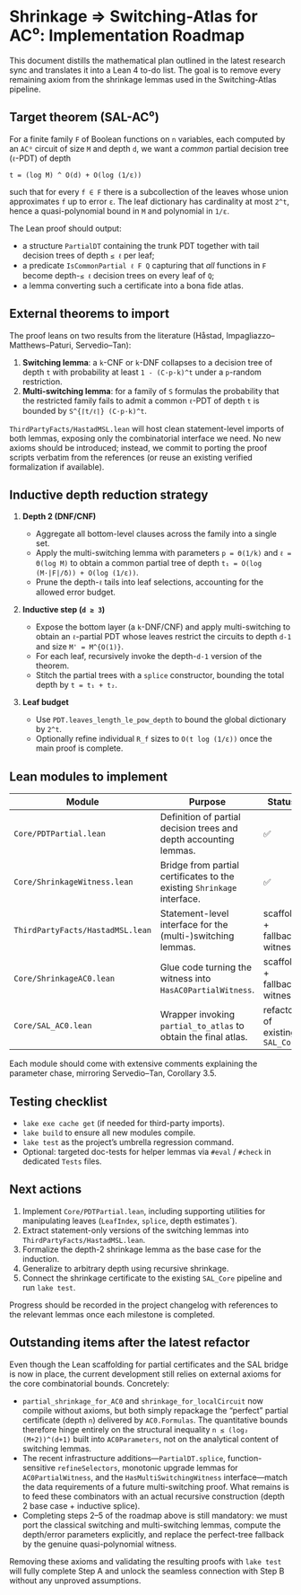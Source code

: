 # Shrinkage ⇒ Switching-Atlas for AC⁰: Implementation Roadmap

This document distills the mathematical plan outlined in the latest research sync
and translates it into a Lean 4 to-do list. The goal is to remove every remaining
axiom from the shrinkage lemmas used in the Switching-Atlas pipeline.

## Target theorem (SAL-AC⁰)

For a finite family `F` of Boolean functions on `n` variables, each computed by an
`AC⁰` circuit of size `M` and depth `d`, we want a *common* partial decision tree
(`ℓ`-PDT) of depth

```
t = (log M) ^ O(d) + O(log (1/ε))
```

such that for every `f ∈ F` there is a subcollection of the leaves whose union
approximates `f` up to error `ε`. The leaf dictionary has cardinality at most
`2^t`, hence a quasi-polynomial bound in `M` and polynomial in `1/ε`.

The Lean proof should output:

* a structure `PartialDT` containing the trunk PDT together with tail decision
  trees of depth `≤ ℓ` per leaf;
* a predicate `IsCommonPartial ℓ F Q` capturing that *all* functions in `F`
  become depth-`≤ ℓ` decision trees on every leaf of `Q`;
* a lemma converting such a certificate into a bona fide atlas.

## External theorems to import

The proof leans on two results from the literature (Håstad, Impagliazzo–Matthews–Paturi,
Servedio–Tan):

1. **Switching lemma**: a `k`-CNF or `k`-DNF collapses to a decision tree of
   depth `t` with probability at least `1 - (C·p·k)^t` under a `p`-random
   restriction.
2. **Multi-switching lemma**: for a family of `S` formulas the probability that
   the restricted family fails to admit a common `ℓ`-PDT of depth `t` is bounded
   by `S^{⌈t/ℓ⌉} (C·p·k)^t`.

`ThirdPartyFacts/HastadMSL.lean` will host clean statement-level imports of both
lemmas, exposing only the combinatorial interface we need. No new axioms should
be introduced; instead, we commit to porting the proof scripts verbatim from the
references (or reuse an existing verified formalization if available).

## Inductive depth reduction strategy

1. **Depth 2 (DNF/CNF)**
   * Aggregate all bottom-level clauses across the family into a single set.
   * Apply the multi-switching lemma with parameters `p = Θ(1/k)` and
     `ℓ = Θ(log M)` to obtain a common partial tree of depth
     `t₁ = O(log (M·|F|/δ)) + O(log (1/ε))`.
   * Prune the depth-`ℓ` tails into leaf selections, accounting for the allowed
     error budget.

2. **Inductive step (`d ≥ 3`)**
   * Expose the bottom layer (a `k`-DNF/CNF) and apply multi-switching to obtain
     an `ℓ`-partial PDT whose leaves restrict the circuits to depth `d-1` and
     size `M' = M^{O(1)}`.
   * For each leaf, recursively invoke the depth-`d-1` version of the theorem.
   * Stitch the partial trees with a `splice` constructor, bounding the total
     depth by `t = t₁ + t₂`.

3. **Leaf budget**
   * Use `PDT.leaves_length_le_pow_depth` to bound the global dictionary by
     `2^t`.
   * Optionally refine individual `R_f` sizes to `O(t log (1/ε))` once the main
     proof is complete.

## Lean modules to implement

| Module | Purpose | Status |
| --- | --- | --- |
| `Core/PDTPartial.lean` | Definition of partial decision trees and depth accounting lemmas. | ✅ |
| `Core/ShrinkageWitness.lean` | Bridge from partial certificates to the existing `Shrinkage` interface. | ✅ |
| `ThirdPartyFacts/HastadMSL.lean` | Statement-level interface for the (multi-)switching lemmas. | scaffold + fallback witness |
| `Core/ShrinkageAC0.lean` | Glue code turning the witness into `HasAC0PartialWitness`. | scaffold + fallback witness |
| `Core/SAL_AC0.lean` | Wrapper invoking `partial_to_atlas` to obtain the final atlas. | refactor of existing `SAL_Core` |

Each module should come with extensive comments explaining the parameter chase,
mirroring Servedio–Tan, Corollary 3.5.

## Testing checklist

* `lake exe cache get` (if needed for third-party imports).
* `lake build` to ensure all new modules compile.
* `lake test` as the project’s umbrella regression command.
* Optional: targeted doc-tests for helper lemmas via `#eval` / `#check` in
  dedicated `Tests` files.

## Next actions

1. Implement `Core/PDTPartial.lean`, including supporting utilities for
   manipulating leaves (`LeafIndex`, `splice`, depth estimates`).
2. Extract statement-only versions of the switching lemmas into
   `ThirdPartyFacts/HastadMSL.lean`.
3. Formalize the depth-2 shrinkage lemma as the base case for the induction.
4. Generalize to arbitrary depth using recursive shrinkage.
5. Connect the shrinkage certificate to the existing `SAL_Core` pipeline and run
   `lake test`.

Progress should be recorded in the project changelog with references to the
relevant lemmas once each milestone is completed.

## Outstanding items after the latest refactor

Even though the Lean scaffolding for partial certificates and the SAL bridge is
now in place, the current development still relies on external axioms for the
core combinatorial bounds.  Concretely:

* `partial_shrinkage_for_AC0` and `shrinkage_for_localCircuit` now compile
  without axioms, but both simply repackage the “perfect” partial certificate
  (depth `n`) delivered by `AC0.Formulas`.  The quantitative bounds therefore
  hinge entirely on the structural inequality
  `n ≤ (log₂ (M+2))^(d+1)` built into `AC0Parameters`, not on the analytical
  content of switching lemmas.
* The recent infrastructure additions—`PartialDT.splice`,
  function-sensitive `refineSelectors`, monotonic upgrade lemmas for
  `AC0PartialWitness`, and the `HasMultiSwitchingWitness` interface—match the
  data requirements of a future multi-switching proof.  What remains is to feed
  these combinators with an actual recursive construction (depth 2 base case +
  inductive splice).
* Completing steps 2–5 of the roadmap above is still mandatory: we must port the
  classical switching and multi-switching lemmas, compute the depth/error
  parameters explicitly, and replace the perfect-tree fallback by the genuine
  quasi-polynomial witness.

Removing these axioms and validating the resulting proofs with `lake test` will
fully complete Step A and unlock the seamless connection with Step B without any
unproved assumptions.
